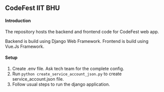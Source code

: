 ## CodeFest IIT BHU

#### Introduction

The repository hosts the backend and frontend code for CodeFest web app.

Backend is build using Django Web Framework.
Frontend is build using Vue.Js Framework.


#### Setup
1. Create .env file. Ask tech team for the complete config.
2. Run `python create_service_account_json.py` to create service_account.json file.
3. Follow usual steps to run the django application.

